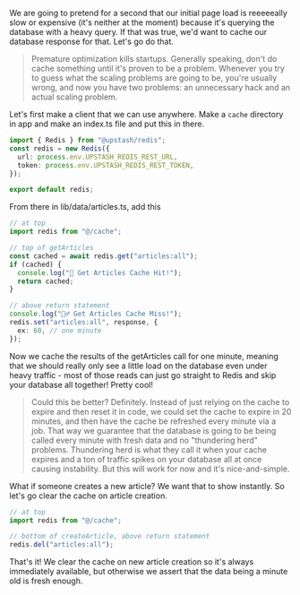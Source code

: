 We are going to pretend for a second that our initial page load is reeeeeally slow or expensive (it's neither at the moment) because it's querying the database with a heavy query. If that was true, we'd want to cache our database response for that. Let's go do that.

> Premature optimization kills startups. Generally speaking, don't do cache something until it's proven to be a problem. Whenever you try to guess what the scaling problems are going to be, you're usually wrong, and now you have two problems: an unnecessary hack and an actual scaling problem.

Let's first make a client that we can use anywhere. Make a `cache` directory in app and make an index.ts file and put this in there.

```typescript
import { Redis } from "@upstash/redis";
const redis = new Redis({
  url: process.env.UPSTASH_REDIS_REST_URL,
  token: process.env.UPSTASH_REDIS_REST_TOKEN,
});

export default redis;
```

From there in lib/data/articles.ts, add this

```typescript
// at top
import redis from "@/cache";

// top of getArticles
const cached = await redis.get("articles:all");
if (cached) {
  console.log("🎯 Get Articles Cache Hit!");
  return cached;
}

// above return statement
console.log("🙅‍♂️ Get Articles Cache Miss!");
redis.set("articles:all", response, {
  ex: 60, // one minute
});
```

Now we cache the results of the getArticles call for one minute, meaning that we should really only see a little load on the database even under heavy traffic - most of those reads can just go straight to Redis and skip your database all together! Pretty cool!

> Could this be better? Definitely. Instead of just relying on the cache to expire and then reset it in code, we could set the cache to expire in 20 minutes, and then have the cache be refreshed every minute via a job. That way we guarantee that the database is going to be being called every minute with fresh data and no "thundering herd" problems. Thundering herd is what they call it when your cache expires and a ton of traffic spikes on your database all at once causing instability. But this will work for now and it's nice-and-simple.

What if someone creates a new article? We want that to show instantly. So let's go clear the cache on article creation.

```typescript
// at top
import redis from "@/cache";

// bottom of createArticle, above return statement
redis.del("articles:all");
```

That's it! We clear the cache on new article creation so it's always immediately available, but otherwise we assert that the data being a minute old is fresh enough.
